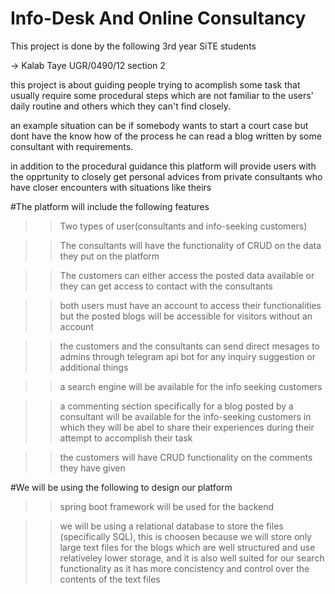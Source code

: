 # Info-Desk And Online Consultancy 


This project is done by the following 3rd year SiTE students
 
 -> Kalab Taye		UGR/0490/12	section 2
 
 
 
 

this project is about guiding people trying to acomplish some task that usually require some procedural steps which are not familiar to the users' daily routine and others which they can't find closely. 

an example situation can be if somebody wants to start a court case but dont have the know how of the process he can read a blog written by some consultant with requirements.

in addition to the procedural guidance this platform will provide users with the opprtunity to closely get personal advices from private consultants who have closer encounters with situations like theirs


#The platform will include the following features

>>Two types of user(consultants and info-seeking customers)

>>The consultants will have the functionality of CRUD on the data they put on the platform

>>The customers can either access the posted data available or they can get access to contact with the consultants

>>both users must have an account to access their functionalities but the posted blogs will be accessible for visitors without an account

>>the customers and the consultants can send direct mesages to admins through telegram api bot for any inquiry suggestion or additional things

>>a search engine will be available for the info seeking customers

>>a commenting section specifically for a blog posted by a consultant will be available for the info-seeking customers in which they will be abel to share their experiences during their attempt to accomplish their task

>>the customers will have CRUD functionality on the comments they have given


#We will be using the following to design our platform

>>spring boot framework will be used for the backend

>>we will be using a relational database to store the files (specifically SQL), this is choosen because we will store only large text files for the blogs which are well structured and use relativeley lower storage, and it is also well suited for our search functionality as it has more concistency and control over the contents of the text files 
>>
